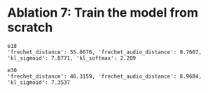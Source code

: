 # Ablation 7: Train the model from scratch

    e18
    'frechet_distance': 55.6676, 'frechet_audio_distance': 9.7607, 'kl_sigmoid': 7.8771, 'kl_softmax': 2.289

    e30
    'frechet_distance': 46.3159, 'frechet_audio_distance': 8.9684, 'kl_sigmoid': 7.3537

    
